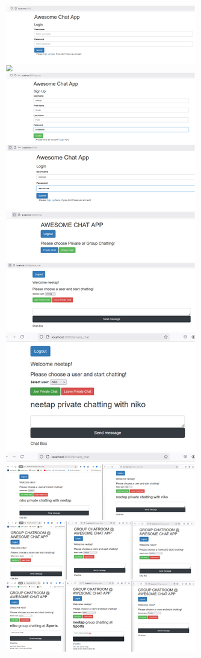 <img src="screenshots/shot1-login-page.png">
<img src="screenshots/short2-sign-up-page.png">
<img src="screenshots/shot3-sign-up-process.png">
<img src="screenshots/shot4-loggin-in-after-signup.png">
<img src="screenshots/shot5-logged-in-1st user.png">
<img src="screenshots/shot6-private-chat-1st user with 2nd user.png">
<img src="screenshots/shot7-private-chat-1st user with 2nd user-2.png">
<img src="screenshots/shot8-private-chat-1st user with 2nd user-3.png">
<img src="screenshots/shot9-group-chat1.png">
<img src="screenshots/shot9-group-chat2.png">


